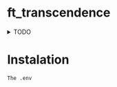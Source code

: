 # ft_transcendence

<details>

<summary>TODO</summary>

## Continuel

- [x] Major module: Use a framework to build the backend.

- [x] Minor module: Use a framework or a toolkit to build the frontend.

- [x] Minor module: Use a database for the backend.

- [ ] Minor module: Support on all devices.

- [ ] Minor module: Expanding browser compatibility.

- [ ] Minor module: Supports multiple languages.

## debut - Milieu

- [x] Major module: Standard user management, authentication, users across tournaments.

- [x] Major module: Implementing a remote authentication.

- [x] Major module: Implement Two-Factor Authentication (2FA) and JWT.


## Milieu - Fin

- [ ] Major module: Remote players

- [ ] Major module: Multiplayer (more than 2 players in the same game).

- [ ] Major module: Live chat.

- [ ] Major module: Introduce an AI opponent.

- [ ] Major module: Replace basic Pong with server-side Pong and implement an API.

## Fin
- [ ] Major module: Store the score of a tournament in the Blockchain.

- [ ] Minor module: GDPR compliance options with user anonymization, local data management, and Account Deletion.

- [ ] Minor module: Server-Side Rendering (SSR) integration.

- [ ] Devops

## Bonus

- [ ] Major module: Add another game with user history and matchmaking.

- [ ] Minor module: Game customization options.

## C'est mort
• Graphics

• Major module: Enabling Pong gameplay via CLI against web users with
API integration.

</details>

# Instalation

```The .env```

